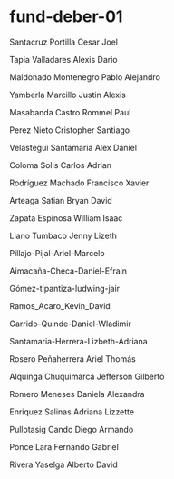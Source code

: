 # fund-deber-01
Santacruz Portilla Cesar Joel

Tapia Valladares Alexis Dario

Maldonado Montenegro Pablo Alejandro

Yamberla Marcillo Justin Alexis

Masabanda Castro Rommel Paul

Perez Nieto Cristopher Santiago

Velastegui Santamaria Alex Daniel

Coloma Solis Carlos Adrian

Rodríguez Machado Francisco Xavier 

Arteaga Satian Bryan David 

Zapata Espinosa William Isaac

Llano Tumbaco Jenny Lizeth 

Pillajo-Pijal-Ariel-Marcelo

Aimacaña-Checa-Daniel-Efrain

Gómez-tipantiza-ludwing-jair 

Ramos_Acaro_Kevin_David

Garrido-Quinde-Daniel-Wladimir

Santamaria-Herrera-Lizbeth-Adriana

Rosero Peñaherrera Ariel Thomás

Alquinga Chuquimarca Jefferson Gilberto 

Romero Meneses Daniela Alexandra

Enriquez Salinas Adriana Lizzette

Pullotasig Cando Diego Armando

Ponce Lara Fernando Gabriel

Rivera Yaselga Alberto David

